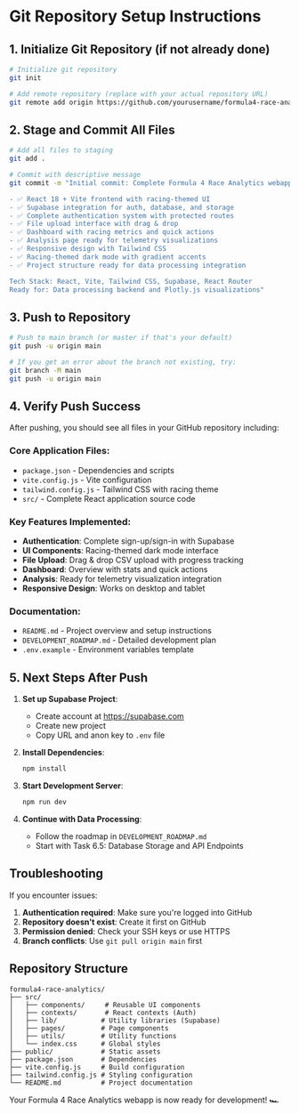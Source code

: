 # Git Repository Setup Instructions

## 1. Initialize Git Repository (if not already done)

```bash
# Initialize git repository
git init

# Add remote repository (replace with your actual repository URL)
git remote add origin https://github.com/yourusername/formula4-race-analytics.git
```

## 2. Stage and Commit All Files

```bash
# Add all files to staging
git add .

# Commit with descriptive message
git commit -m "Initial commit: Complete Formula 4 Race Analytics webapp

- ✅ React 18 + Vite frontend with racing-themed UI
- ✅ Supabase integration for auth, database, and storage
- ✅ Complete authentication system with protected routes
- ✅ File upload interface with drag & drop
- ✅ Dashboard with racing metrics and quick actions
- ✅ Analysis page ready for telemetry visualizations
- ✅ Responsive design with Tailwind CSS
- ✅ Racing-themed dark mode with gradient accents
- ✅ Project structure ready for data processing integration

Tech Stack: React, Vite, Tailwind CSS, Supabase, React Router
Ready for: Data processing backend and Plotly.js visualizations"
```

## 3. Push to Repository

```bash
# Push to main branch (or master if that's your default)
git push -u origin main

# If you get an error about the branch not existing, try:
git branch -M main
git push -u origin main
```

## 4. Verify Push Success

After pushing, you should see all files in your GitHub repository including:

### Core Application Files:
- `package.json` - Dependencies and scripts
- `vite.config.js` - Vite configuration
- `tailwind.config.js` - Tailwind CSS with racing theme
- `src/` - Complete React application source code

### Key Features Implemented:
- **Authentication**: Complete sign-up/sign-in with Supabase
- **UI Components**: Racing-themed dark mode interface
- **File Upload**: Drag & drop CSV upload with progress tracking
- **Dashboard**: Overview with stats and quick actions
- **Analysis**: Ready for telemetry visualization integration
- **Responsive Design**: Works on desktop and tablet

### Documentation:
- `README.md` - Project overview and setup instructions
- `DEVELOPMENT_ROADMAP.md` - Detailed development plan
- `.env.example` - Environment variables template

## 5. Next Steps After Push

1. **Set up Supabase Project**:
   - Create account at https://supabase.com
   - Create new project
   - Copy URL and anon key to `.env` file

2. **Install Dependencies**:
   ```bash
   npm install
   ```

3. **Start Development Server**:
   ```bash
   npm run dev
   ```

4. **Continue with Data Processing**:
   - Follow the roadmap in `DEVELOPMENT_ROADMAP.md`
   - Start with Task 6.5: Database Storage and API Endpoints

## Troubleshooting

If you encounter issues:

1. **Authentication required**: Make sure you're logged into GitHub
2. **Repository doesn't exist**: Create it first on GitHub
3. **Permission denied**: Check your SSH keys or use HTTPS
4. **Branch conflicts**: Use `git pull origin main` first

## Repository Structure

```
formula4-race-analytics/
├── src/
│   ├── components/     # Reusable UI components
│   ├── contexts/       # React contexts (Auth)
│   ├── lib/           # Utility libraries (Supabase)
│   ├── pages/         # Page components
│   ├── utils/         # Utility functions
│   └── index.css      # Global styles
├── public/            # Static assets
├── package.json       # Dependencies
├── vite.config.js     # Build configuration
├── tailwind.config.js # Styling configuration
└── README.md          # Project documentation
```

Your Formula 4 Race Analytics webapp is now ready for development! 🏎️